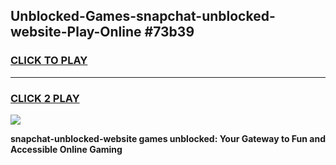 
## Unblocked-Games-snapchat-unblocked-website-Play-Online #73b39
<h3>
<a href="https://news.freeplayer.one?title=snapchat-unblocked-website&ref=3">CLICK TO PLAY</a></h3>
<hr>

<h3>
<a href="https://news.freeplayer.one?title=snapchat-unblocked-website&ref=3">CLICK 2 PLAY</a>
  
</h3>

<a href="https://news.freeplayer.one?title=snapchat-unblocked-website&ref=3"><img src="https://clearcache.store/games.png"></a>


**snapchat-unblocked-website games unblocked: Your Gateway to Fun and Accessible Online Gaming**
